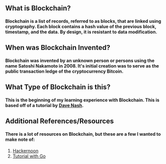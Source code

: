 ## What is Blockchain?
#### Blockchain is a list of records, referred to as blocks, that are linked using cryptography. Each block contains a hash value of the previous block, timestamp, and the data. By design, it is resistant to data modification. 

## When was Blockchain Invented?
#### Blockchain was invented by an unknown person or persons using the name Satoshi Nakamoto in 2008. It's initial creation was to serve as the public transaction ledge of the cryptocurrency Bitcoin.

## What Type of Blockchain is this?
#### This is the beginning of my learning experience with Blockchain. This is based off of a tutorial by [Dave Nash](https://davenash.com/2017/10/build-a-blockchain-with-c/).

## Additional References/Resources
#### There is a lot of resources on Blockchain, but these are a few I wanted to make note of:
1. [Hackernoon](https://hackernoon.com/a-beginners-guide-to-blockchain-programming-4913d16eae31) 
2. [Tutorial with Go](https://medium.com/@mycoralhealth/code-your-own-blockchain-mining-algorithm-in-go-82c6a71aba1f)
